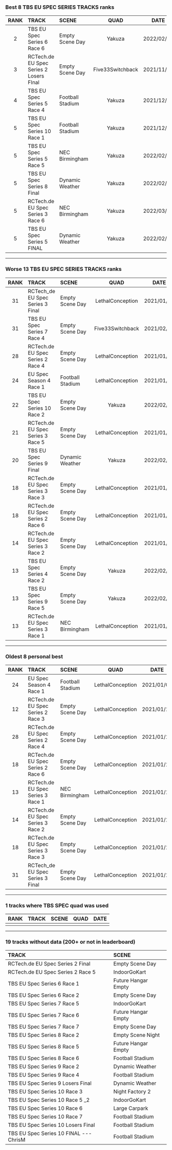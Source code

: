 ### Best 8 TBS EU SPEC SERIES TRACKS ranks
|RANK|TRACK|SCENE|QUAD|DATE|
|:---:|:---|:---|:---:|:---:|
|2|TBS EU Spec Series 6 Race 6|Empty Scene Day|Yakuza|2022/02/19|
|3|RCTech.de EU Spec Series 2 Losers FInal|Empty Scene Day|Five33Switchback|2021/11/16|
|4|TBS EU Spec Series 5 Race 4|Football Stadium|Yakuza|2021/12/18|
|5|TBS EU Spec Series 10 Race 1|Football Stadium|Yakuza|2021/12/06|
|5|TBS EU Spec Series 5 Race 5|NEC Birmingham|Yakuza|2022/02/16|
|5|TBS EU Spec Series 8 Final|Dynamic Weather|Yakuza|2022/02/22|
|5|RCTech.de EU Spec Series 3 Race 6|NEC Birmingham|Yakuza|2022/03/04|
|5|TBS EU Spec Series 5 FINAL|Dynamic Weather|Yakuza|2022/02/14|
---
### Worse 13 TBS EU SPEC SERIES TRACKS ranks
|RANK|TRACK|SCENE|QUAD|DATE|
|:---:|:---|:---|:---:|:---:|
|31|RCTech_de EU Spec Series 3 Final|Empty Scene Day|LethalConception|2021/01/17|
|31|TBS EU Spec Series 7 Race 4|Empty Scene Day|Five33Switchback|2021/02/07|
|28|RCTech.de EU Spec Series 2 Race 4|Empty Scene Day|LethalConception|2021/01/15|
|24|EU Spec Season 4 Race 1|Football Stadium|LethalConception|2021/01/07|
|22|TBS EU Spec Series 10 Race 2|Empty Scene Day|Yakuza|2022/02/15|
|21|RCTech.de EU Spec Series 3 Race 5|Empty Scene Day|LethalConception|2021/01/17|
|20|TBS EU Spec Series 9 Final|Dynamic Weather|Yakuza|2022/02/23|
|18|RCTech.de EU Spec Series 3 Race 3|Empty Scene Day|LethalConception|2021/01/16|
|18|RCTech.de EU Spec Series 2 Race 6|Empty Scene Day|LethalConception|2021/01/15|
|14|RCTech.de EU Spec Series 3 Race 2|Empty Scene Day|LethalConception|2021/01/16|
|13|TBS EU Spec Series 4 Race 2|Empty Scene Day|Yakuza|2022/02/14|
|13|TBS EU Spec Series 9 Race 5|Empty Scene Day|Yakuza|2022/02/26|
|13|RCTech.de EU Spec Series 3 Race 1|NEC Birmingham|LethalConception|2021/01/16|
---
### Oldest 8 personal best
|RANK|TRACK|SCENE|QUAD|DATE|
|:---:|:---|:---|:---:|:---:|
|24|EU Spec Season 4 Race 1|Football Stadium|LethalConception|2021/01/07|
|12|RCTech.de EU Spec Series 2 Race 3|Empty Scene Day|LethalConception|2021/01/15|
|28|RCTech.de EU Spec Series 2 Race 4|Empty Scene Day|LethalConception|2021/01/15|
|18|RCTech.de EU Spec Series 2 Race 6|Empty Scene Day|LethalConception|2021/01/15|
|13|RCTech.de EU Spec Series 3 Race 1|NEC Birmingham|LethalConception|2021/01/16|
|14|RCTech.de EU Spec Series 3 Race 2|Empty Scene Day|LethalConception|2021/01/16|
|18|RCTech.de EU Spec Series 3 Race 3|Empty Scene Day|LethalConception|2021/01/16|
|31|RCTech_de EU Spec Series 3 Final|Empty Scene Day|LethalConception|2021/01/17|
---
### 1 tracks where TBS SPEC quad was used
|RANK|TRACK|SCENE|QUAD|DATE|
|:---:|:---|:---|:---:|:---:|
||||||
---
### 19 tracks without data (200+ or not in leaderboard)
|TRACK|SCENE|
|:---|:---|
|RCTech.de EU Spec Series 2 Final|Empty Scene Day|
|RCTech.de EU Spec Series 2 Race 5|IndoorGoKart|
|TBS EU Spec Series 6 Race 1|Future Hangar Empty|
|TBS EU Spec Series 6 Race 2|Empty Scene Day|
|TBS EU Spec Series 7 Race 5|IndoorGoKart|
|TBS EU Spec Series 7 Race 6|Future Hangar Empty|
|TBS EU Spec Series 7 Race 7|Empty Scene Day|
|TBS EU Spec Series 8 Race 2|Empty Scene Night|
|TBS EU Spec Series 8 Race 5|Future Hangar Empty|
|TBS EU Spec Series 8 Race 6|Football Stadium|
|TBS EU Spec Series 9 Race 2|Dynamic Weather|
|TBS EU Spec Series 9 Race 4|Football Stadium|
|TBS EU Spec Series 9 Losers Final|Dynamic Weather|
|TBS EU Spec Series 10 Race 3|Night Factory 2|
|TBS EU Spec Series 10 Race 5 _2|IndoorGoKart|
|TBS EU Spec Series 10 Race 6|Large Carpark|
|TBS EU Spec Series 10 Race 7|Football Stadium|
|TBS EU Spec Series 10 Losers Final|Football Stadium|
|TBS EU Spec Series 10 FINAL --- ChrisM|Football Stadium|
